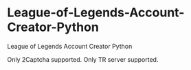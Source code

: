 # League-of-Legends-Account-Creator-Python
League of Legends Account Creator Python


Only 2Captcha supported.
Only TR server supported.
